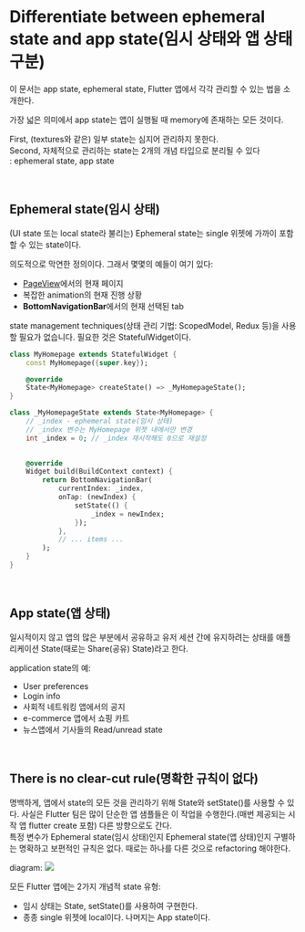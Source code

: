# Differentiate between ephemeral state and app state(임시 상태와 앱 상태 구분)  

이 문서는 app state, ephemeral state, Flutter 앱에서 각각 관리할 수 있는 법을 소개한다.  

가장 넓은 의미에서 app state는 앱이 실행될 때 memory에 존재하는 모든 것이다.  

First, (textures와 같은) 일부 state는 심지어 관리하지 못한다.  
Second, 자체적으로 관리하는 state는 2개의 개념 타입으로 분리될 수 있다  
: ephemeral state, app state  

<br/>

## Ephemeral state(임시 상태)  
(UI state 또는 local state라 불리는) Ephemeral state는 single 위젯에 가까이 포함할 수 있는 state이다.  

의도적으로 막연한 정의이다. 그래서 몇몇의 예들이 여기 있다:  
* [PageView](https://api.flutter.dev/flutter/widgets/PageView-class.html)에서의 현재 페이지
* 복잡한 animation의 현재 진행 상황
* **BottomNavigationBar**에서의 현재 선택된 tab

state management techniques(상태 관리 기법: ScopedModel, Redux 등)을 사용할 필요가 없습니다. 필요한 것은 StatefulWidget이다.  
```dart
class MyHomepage extends StatefulWidget {
    const MyHomepage({super.key});

    @override
    State<MyHomepage> createState() => _MyHomepageState();
}

class _MyHomepageState extends State<MyHomepage> {
    // _index - ephemeral state(임시 상태)
    // _index 변수는 MyHomepage 위젯 내에서만 변경
    int _index = 0; // _index 재시작해도 0으로 재설정
    

    @override
    Widget build(BuildContext context) {
        return BottomNavigationBar(
            currentIndex: _index,
            onTap: (newIndex) {
                setState(() {
                    _index = newIndex;
                });
            },
            // ... items ...
        );
    }
}
```  

<br/>

## App state(앱 상태)  
일시적이지 않고 앱의 많은 부분에서 공유하고 유저 세션 간에 유지하려는 상태를 애플리케이션 State(때로는 Share(공유) State)라고 한다.  

application state의 예:  
* User preferences
* Login info
* 사회적 네트워킹 앱에서의 공지
* e-commerce 앱에서 쇼핑 카트
* 뉴스앱에서 기사들의 Read/unread state

<br/>

## There is no clear-cut rule(명확한 규칙이 없다)  
명백하게, 앱에서 state의 모든 것을 관리하기 위해 State와 setState()를 사용할 수 있다. 사실은 Flutter 팀은 많이 단순한 앱 샘플들은 이 작업을 수행한다.(매번 제공되는 시작 앱 flutter create 포함) 다른 방향으로도 간다.  
특정 변수가 Ephemeral state(임시 상태)인지 Ephemeral state(앱 상태)인지 구별하는 명확하고 보편적인 규칙은 없다. 때로는 하나를 다른 것으로 refactoring 해야한다.  

diagram:
![](https://docs.flutter.dev/assets/images/docs/development/data-and-backend/state-mgmt/ephemeral-vs-app-state.png)  

모든 Flutter 앱에는 2가지 개념적 state 유형:  
* 임시 상태는 State, setState()를 사용하여 구현한다.
* 종종 single 위젯에 local이다. 나머지는 App state이다.